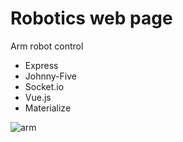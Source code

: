 # Robotics web page

Arm robot control

* Express
* Johnny-Five
* Socket.io
* Vue.js
* Materialize

![arm](https://http2.mlstatic.com/kit-braco-robotico-acrilico-4-servos-parafusos-arduino-D_NQ_NP_859701-MLB20408160705_092015-F.webp)
